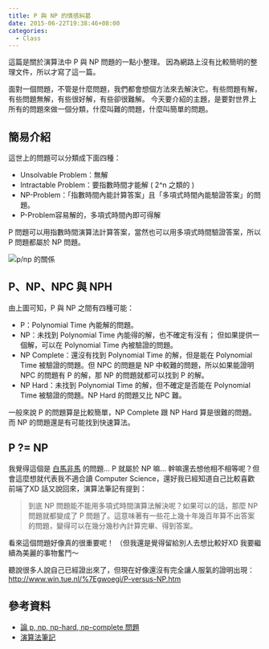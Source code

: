 ```yaml
---
title: P 與 NP 的情感糾葛
date: 2015-06-22T19:38:46+08:00
categories:
  - Class
---
```


這篇是關於演算法中 P 與 NP 問題的一點小整理。
因為網路上沒有比較簡明的整理文件，所以才寫了這一篇。

面對一個問題，不管是什麼問題，我們都會想個方法來去解決它。有些問題有解，有些問題無解，有些很好解，有些卻很難解。
今天要介紹的主題，是要對世界上所有的問題來做一個分類，什麼叫難的問題，什麼叫簡單的問題。

## 簡易介紹

這世上的問題可以分類成下面四種：

- Unsolvable Problem：無解
- Intractable Problem：要指數時間才能解 ( 2^n 之類的 )
- NP-Problem：「指數時間內能計算答案」且「多項式時間內能驗證答案」的問題。
- P-Problem容易解的，多項式時間內即可得解

P 問題可以用指數時間演算法計算答案，當然也可以用多項式時間驗證答案，所以 P 問題都屬於 NP 問題。

![p/np 的關係](http://wildsky.cc/blog-images/2015/06/ntnucsie106.hackpad.com_ALvROjc4gl2_p.300160_1434875148642_2015-06-21-16-25-33-的螢幕擷圖.png)

## P、NP、NPC 與 NPH

由上圖可知，P 與 NP 之間有四種可能：

- P：Polynomial Time 內能解的問題。
- NP：未找到 Polynomial Time 內能得的解，也不確定有沒有； 但如果提供一個解，可以在 Polynomial Time 內被驗證的問題。
- NP Complete：還沒有找到 Polynomial Time 的解，但是能在 Polynomial Time 被驗證的問題。但 NPC 的問題是 NP 中較難的問題，所以如果能證明 NPC 的問題有 P 的解，那 NP 的問題就都可以找到 P 的解。
- NP Hard：未找到 Polynomial Time 的解，但不確定是否能在 Polynomial Time 被驗證的問題。NP Hard 的問題又比 NPC 難。

一般來說 P 的問題算是比較簡單，NP Complete 跟 NP Hard 算是很難的問題。而 NP 的問題還是有可能找到快速算法。

## P ?= NP

我覺得這個是 [白馬非馬](http://boktakhk4.pixnet.net/blog/post/26093482) 的問題… P 就屬於 NP 嘛… 幹嘛還去想他相不相等呢？但會這麼想就代表我不適合讀 Computer Science，還好我已經知道自己比較喜歡前端了XD 話又說回來，演算法筆記有提到：

> 到底 NP 問題能不能用多項式時間演算法解決呢？如果可以的話，那麼 NP 問題就都變成了 P 問題了。這意味著有一些花上幾十年幾百年算不出答案的問題，變得可以在幾分幾秒內計算完畢、得到答案。

看來這個問題好像真的很重要呢！
（但我還是覺得留給別人去想比較好XD 我要繼續為美麗的事物奮鬥～

聽說很多人說自己已經證出來了，但現在好像還沒有完全讓人服氣的證明出現：<http://www.win.tue.nl/%7Egwoegi/P-versus-NP.htm>

## 參考資料

- [論 p, np, np-hard, np-complete 問題](http://bluelove1968.pixnet.net/blog/post/222283186-論p,np,np-hard,np-complete問題)
- [演算法筆記](http://www.csie.ntnu.edu.tw/~u91029/Algorithm.html)
